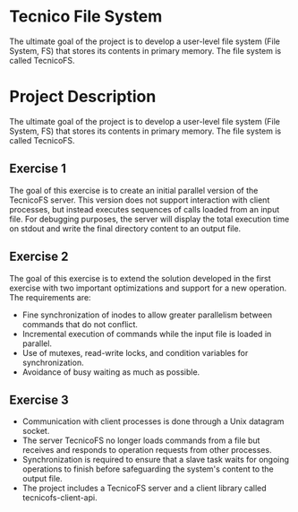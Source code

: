 # Tecnico File System

The ultimate goal of the project is to develop a user-level file system (File System, FS) that stores its contents in primary memory. The file system is called TecnicoFS.

# Project Description

The ultimate goal of the project is to develop a user-level file system (File System, FS) that stores its contents in primary memory. The file system is called TecnicoFS.

## Exercise 1

The goal of this exercise is to create an initial parallel version of the TecnicoFS server. This version does not support interaction with client processes, but instead executes sequences of calls loaded from an input file. For debugging purposes, the server will display the total execution time on stdout and write the final directory content to an output file.

## Exercise 2

The goal of this exercise is to extend the solution developed in the first exercise with two important optimizations and support for a new operation. The requirements are:

- Fine synchronization of inodes to allow greater parallelism between commands that do not conflict.
- Incremental execution of commands while the input file is loaded in parallel.
- Use of mutexes, read-write locks, and condition variables for synchronization.
- Avoidance of busy waiting as much as possible.

## Exercise 3
- Communication with client processes is done through a Unix datagram socket.
- The server TecnicoFS no longer loads commands from a file but receives and responds to operation requests from other processes.
- Synchronization is required to ensure that a slave task waits for ongoing operations to finish before safeguarding the system's content to the output file.
- The project includes a TecnicoFS server and a client library called tecnicofs-client-api.
